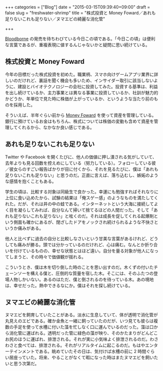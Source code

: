 +++
categories = ["Blog"]
date = "2015-03-15T09:39:40+09:00"
draft = false
slug = "freshwater-shrimp"
title = "株式投資と Money Foward／あれも足りないこれも足りない／ヌマエビの綺麗な消化管"

+++

[Bloodborne](http://www.jp.playstation.com/scej/title/bloodborne/) の発売を待ちわびている今日この頃である。「今日この頃」は便利な言葉であるが、重複表現に値するんじゃないかと疑問に思い続けている。

## 株式投資と Money Foward

今年の目標だった株式投資を初めた。職業柄、スマホ向けゲームアプリ業界に詳しいのだけれど、裏話を聞く機会も多いため、インサイダー取引に該当しないように、建設とバイオテクノロジーの会社に投資してみた。投資する基準は、利益を出し続けているか、主力事業とは異なる事業に投資しているか、社訓が魅力的かどうか、年単位で見た時に株価が上がっているか、というような当たり前のものを採用した。

そういえば、半年ぐらい前から [Money Foward](https://moneyforward.com/) を使って資産を管理している。銀行に預けているお金はもちろん、株式については株価の変動も含めて資産を管理してくれるから、なかなか良い感じである。

## あれも足りないこれも足りない

Twitter や Facebook を開くたびに、他人の価値に押し潰される気がしていて、去年よりも見る回数を控えめにしている（努力している）。フォローしている彼／彼女らのすごい報告ばかりが目に付くから、それを見るたびに、僕は「あれも足りないこれも足りない」と思うのだ。正直に言えば、落ち込むし、嫉妬のような感情を抱くこともある。

学生の頃は、比較する対象は同級生で良かった。幸運にも勉強すればそれなりに上位に食い込めたから、試験の結果は「俺スゲー感」のようなものを満たしてくれた。だが、それは井の中の蛙である。インターネットという大海に接続してよく目を凝らしてみれば、自分なんて掃いて捨てるほどの人間だった。そして「あれも足りないこれも足りない」と呟くのだ。それは成長を促してくれる起爆剤という側面も確かにあるが、閉ざしたドアをノックされ続けられるような不快さというか痛みがある。

他人と比べずに過去の自分と比較しなさいという甘美な言葉があるけれど、どうしても痛みが勝る。頭では分かっているのだけれど、心は痛む。なんとか折り合いを付けているものの、幸せな状態とはほど遠い。自分を量る対象が他人になってしまうと、その時々で価値観が揺れる。

こういうとき、僕は木を切り倒した時のことを思い出すのだ。木くずの付いたチェーンソーを構える僕と、圧倒的な質量を宿した木。そこには、そのふたつの登場人物しかいない。あるのはただ、僕と倒されるのを待っている木。あの境地は、幸せだった。熱中できるなにか。僕はそれを探し続けている。

## ヌマエビの綺麗な消化管

ヌマエビを飼育していたことがある。淡水に生息していて、体が透明で消化管が丸見えのエビである。確か金魚と一緒に飼っていたのだが、いつ見ても彼らは複数の手足を使って水槽に付いた藻を忙しなく口に運んでいるのだった。藻は口から消化管に運ばれる。透明だった管に緑色の藻が映り、そのかたまりがどんどこお尻のほうに運ばれ、排泄される。それが実に小気味よく排泄されるのだ。わさわさと食べては、排泄される。それがリアルタイムに起こるのだ。もはやエンターテインメントである。眺めていたその日は、気付けば水槽の前に 2 時間ぐらい居座っていた。将来、やることがなくて暇になった時はまたヌマエビを飼いたいと思う次第だ。
